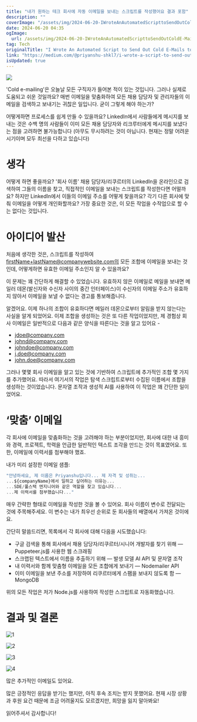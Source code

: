```yaml
---
title: "내가 원하는 테크 회사에 자동 이메일을 보내는 스크립트를 작성했어요 결과 포함"
description: ""
coverImage: "/assets/img/2024-06-20-IWroteAnAutomatedScripttoSendOutColdE-MailstotheTechCompaniesIWanttoWorkAtWithResults_0.png"
date: 2024-06-20 04:35
ogImage:
  url: /assets/img/2024-06-20-IWroteAnAutomatedScripttoSendOutColdE-MailstotheTechCompaniesIWanttoWorkAtWithResults_0.png
tag: Tech
originalTitle: "I Wrote An Automated Script to Send Out Cold E-Mails to the Tech Companies I Want to Work At (With Results)"
link: "https://medium.com/@priyanshu-shkl7/i-wrote-a-script-to-send-out-cold-e-mails-to-the-tech-companies-i-want-to-work-at-with-results-ab9647ea4ee2"
isUpdated: true
---
```


<img src="/assets/img/2024-06-20-IWroteAnAutomatedScripttoSendOutColdE-MailstotheTechCompaniesIWanttoWorkAtWithResults_0.png" />

'Cold e-mailing'은 오늘날 모든 구직자가 들어본 적이 있는 것입니다. 그러나 실제로 도움되고 쉬운 것일까요? 매번 이메일을 맞춤화하여 모든 채용 담당자 및 관리자들의 이메일을 검색하고 보내기는 귀찮은 일입니다. 굳이 그렇게 해야 하는가?

어떻게하면 프로세스를 쉽게 만들 수 있을까요? LinkedIn에서 사람들에게 메시지를 보내는 것은 수백 명의 사람들이 이미 모든 채용 담당자와 리크루터에게 메시지를 보냈다는 점을 고려하면 불가능합니다 (아무도 무시하려는 것이 아닙니다. 현재는 정말 어려운 시기이며 모두 최선을 다하고 있습니다)

# 생각

<!-- seedividend - 사각형 -->

<ins class="adsbygoogle"
     style="display:block"
     data-ad-client="ca-pub-4877378276818686"
     data-ad-slot="1898504329"
     data-ad-format="auto"
     data-full-width-responsive="true"></ins>

<script>
     (adsbygoogle = window.adsbygoogle || []).push({});
</script>

어떻게 하면 좋을까요? '회사 이름' 채용 담당자/리쿠르터의 LinkedIn을 온라인으로 검색하여 그들의 이름을 찾고, 직접적인 이메일을 보내는 스크립트를 작성한다면 어떨까요? 하지만 LinkedIn에서 이들의 이메일 주소를 어떻게 찾을까요? 각기 다른 회사에 맞춰 이메일을 어떻게 개인화할까요? 가장 중요한 것은, 이 모든 작업을 수작업으로 할 수는 없다는 것입니다.

# 아이디어 발산

처음에 생각한 것은, 스크립트를 작성하여 firstName+lastName@companywebsite.com의 모든 조합에 이메일을 보내는 것인데, 어떻게하면 유효한 이메일 주소인지 알 수 있을까요?

이 문제는 꽤 간단하게 해결할 수 있었습니다. 유효하지 않은 이메일로 메일을 보내면 메일러 데몬(발신자와 수신자 사이의 중간 인터페이스)이 수신자의 이메일 주소가 유효하지 않아서 이메일을 보낼 수 없다는 경고를 통보해줍니다.

<!-- seedividend - 사각형 -->

<ins class="adsbygoogle"
     style="display:block"
     data-ad-client="ca-pub-4877378276818686"
     data-ad-slot="1898504329"
     data-ad-format="auto"
     data-full-width-responsive="true"></ins>

<script>
     (adsbygoogle = window.adsbygoogle || []).push({});
</script>

알겠어요. 이제 하나의 조합이 유효하다면 메일러 데몬으로부터 알림을 받지 않는다는 사실을 알게 되었어요. 이제 조합을 생성하는 것은 또 다른 작업이었지만, 제 경험상 회사 이메일은 일반적으로 다음과 같은 양식을 따른다는 것을 알고 있어요 -

- jdoe@company.com
- johnd@company.com
- johndoe@company.com
- j.doe@company.com
- john.doe@company.com

그러나 몇몇 회사 이메일을 알고 있는 것에 기반하여 스크립트에 추가적인 조합 몇 가지를 추가했어요. 따라서 여기서의 작업은 탐색 스크립트로부터 수집된 이름에서 조합을 생성하는 것이었습니다. 문자열 조작과 생성적 AI를 사용하여 이 작업은 꽤 간단한 일이었어요.

# ‘맞춤’ 이메일

<!-- seedividend - 사각형 -->

<ins class="adsbygoogle"
     style="display:block"
     data-ad-client="ca-pub-4877378276818686"
     data-ad-slot="1898504329"
     data-ad-format="auto"
     data-full-width-responsive="true"></ins>

<script>
     (adsbygoogle = window.adsbygoogle || []).push({});
</script>

각 회사에 이메일을 맞춤화하는 것을 고려해야 하는 부분이었지만, 회사에 대한 내 흥미와 경력, 프로젝트, 학력을 언급한 일반적인 텍스트 조각을 만드는 것이 목표였어요. 또한, 이메일에 이력서를 첨부해야 했죠.

내가 미리 설정한 이메일 샘플:

```js
"안녕하세요, 제 이름은 Priyanshu입니다... 제 자격 및 성취는...
...${companyName}에서 일하고 싶어하는 이유는...
...SDE/풀스택 엔지니어와 같은 역할을 찾고 있습니다...
...제 이력서를 첨부했습니다..."
```

매우 간략한 형태로 이메일을 작성한 것을 볼 수 있어요. 회사 이름이 변수로 전달되는 것에 주목해주세요. 이 변수는 내가 최우선 순위로 둔 회사들의 배열에서 가져온 것이에요.

<!-- seedividend - 사각형 -->

<ins class="adsbygoogle"
     style="display:block"
     data-ad-client="ca-pub-4877378276818686"
     data-ad-slot="1898504329"
     data-ad-format="auto"
     data-full-width-responsive="true"></ins>

<script>
     (adsbygoogle = window.adsbygoogle || []).push({});
</script>

간단히 말씀드리면, 목록에서 각 회사에 대해 다음을 시도했습니다:

- 구글 검색을 통해 회사에서 채용 담당자/리쿠르터/시니어 개발자를 찾기 위해 — Puppeteer.js를 사용한 웹 스크래핑
- 스크랩된 텍스트에서 이름을 추출하기 위해 — 발생 모델 AI API 및 문자열 조작
- 내 이력서와 함께 맞춤형 이메일을 모든 조합에게 보내기 — Nodemailer API
- 이미 이메일을 보낸 주소를 저장하여 리쿠르터에게 스팸을 보내지 않도록 함 — MongoDB

위의 모든 작업은 저가 Node.js를 사용하여 작성한 스크립트로 자동화했습니다.

# 결과 및 결론

<!-- seedividend - 사각형 -->

<ins class="adsbygoogle"
     style="display:block"
     data-ad-client="ca-pub-4877378276818686"
     data-ad-slot="1898504329"
     data-ad-format="auto"
     data-full-width-responsive="true"></ins>

<script>
     (adsbygoogle = window.adsbygoogle || []).push({});
</script>

![1](/assets/img/2024-06-20-IWroteAnAutomatedScripttoSendOutColdE-MailstotheTechCompaniesIWanttoWorkAtWithResults_1.png)

![2](/assets/img/2024-06-20-IWroteAnAutomatedScripttoSendOutColdE-MailstotheTechCompaniesIWanttoWorkAtWithResults_2.png)

![3](/assets/img/2024-06-20-IWroteAnAutomatedScripttoSendOutColdE-MailstotheTechCompaniesIWanttoWorkAtWithResults_3.png)

![4](/assets/img/2024-06-20-IWroteAnAutomatedScripttoSendOutColdE-MailstotheTechCompaniesIWanttoWorkAtWithResults_4.png)

<!-- seedividend - 사각형 -->

<ins class="adsbygoogle"
     style="display:block"
     data-ad-client="ca-pub-4877378276818686"
     data-ad-slot="1898504329"
     data-ad-format="auto"
     data-full-width-responsive="true"></ins>

<script>
     (adsbygoogle = window.adsbygoogle || []).push({});
</script>

많은 추가적인 이메일도 있어요.

많은 긍정적인 응답을 받기는 했지만, 아직 후속 조치는 받지 못했어요. 현재 시장 상황과 후원 요건 때문에 조금 어려울지도 모르겠지만, 희망을 잃지 말아봐요!

읽어주셔서 감사합니다!
